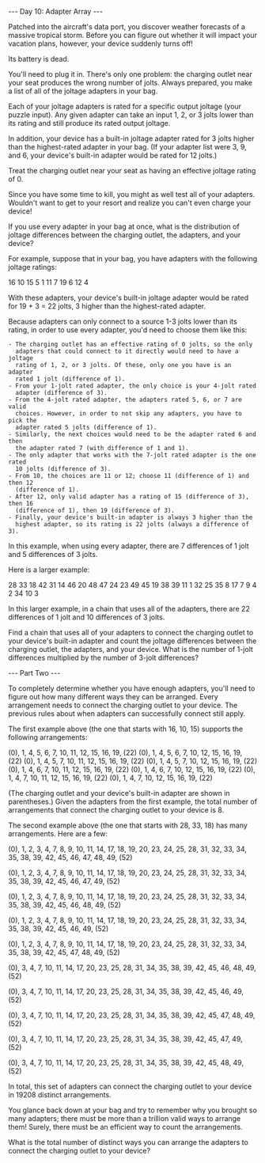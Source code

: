--- Day 10: Adapter Array ---

Patched into the aircraft's data port, you discover weather forecasts of a
massive tropical storm. Before you can figure out whether it will impact your
vacation plans, however, your device suddenly turns off!

Its battery is dead.

You'll need to plug it in. There's only one problem: the charging outlet near
your seat produces the wrong number of jolts. Always prepared, you make a list
of all of the joltage adapters in your bag.

Each of your joltage adapters is rated for a specific output joltage (your
puzzle input). Any given adapter can take an input 1, 2, or 3 jolts lower than
its rating and still produce its rated output joltage.

In addition, your device has a built-in joltage adapter rated for 3 jolts higher
than the highest-rated adapter in your bag. (If your adapter list were 3, 9, and
6, your device's built-in adapter would be rated for 12 jolts.)

Treat the charging outlet near your seat as having an effective joltage rating
of 0.

Since you have some time to kill, you might as well test all of your adapters.
Wouldn't want to get to your resort and realize you can't even charge your
device!

If you use every adapter in your bag at once, what is the distribution of
joltage differences between the charging outlet, the adapters, and your device?

For example, suppose that in your bag, you have adapters with the following
joltage ratings:

16
10
15
5
1
11
7
19
6
12
4

With these adapters, your device's built-in joltage adapter would be rated for
19 + 3 = 22 jolts, 3 higher than the highest-rated adapter.

Because adapters can only connect to a source 1-3 jolts lower than its rating,
in order to use every adapter, you'd need to choose them like this:

    - The charging outlet has an effective rating of 0 jolts, so the only
      adapters that could connect to it directly would need to have a joltage
      rating of 1, 2, or 3 jolts. Of these, only one you have is an adapter
      rated 1 jolt (difference of 1).
    - From your 1-jolt rated adapter, the only choice is your 4-jolt rated
      adapter (difference of 3).
    - From the 4-jolt rated adapter, the adapters rated 5, 6, or 7 are valid
      choices. However, in order to not skip any adapters, you have to pick the
      adapter rated 5 jolts (difference of 1).
    - Similarly, the next choices would need to be the adapter rated 6 and then
      the adapter rated 7 (with difference of 1 and 1).
    - The only adapter that works with the 7-jolt rated adapter is the one rated
      10 jolts (difference of 3).
    - From 10, the choices are 11 or 12; choose 11 (difference of 1) and then 12
      (difference of 1).
    - After 12, only valid adapter has a rating of 15 (difference of 3), then 16
      (difference of 1), then 19 (difference of 3).
    - Finally, your device's built-in adapter is always 3 higher than the
      highest adapter, so its rating is 22 jolts (always a difference of 3).

In this example, when using every adapter, there are 7 differences of 1 jolt and
5 differences of 3 jolts.

Here is a larger example:

28
33
18
42
31
14
46
20
48
47
24
23
49
45
19
38
39
11
1
32
25
35
8
17
7
9
4
2
34
10
3

In this larger example, in a chain that uses all of the adapters, there are 22
differences of 1 jolt and 10 differences of 3 jolts.

Find a chain that uses all of your adapters to connect the charging outlet to
your device's built-in adapter and count the joltage differences between the
charging outlet, the adapters, and your device. What is the number of 1-jolt
differences multiplied by the number of 3-jolt differences?

--- Part Two ---

To completely determine whether you have enough adapters, you'll need to figure
out how many different ways they can be arranged. Every arrangement needs to
connect the charging outlet to your device. The previous rules about when
adapters can successfully connect still apply.

The first example above (the one that starts with 16, 10, 15) supports the
following arrangements:

(0), 1, 4, 5, 6, 7, 10, 11, 12, 15, 16, 19, (22)
(0), 1, 4, 5, 6, 7, 10, 12, 15, 16, 19, (22)
(0), 1, 4, 5, 7, 10, 11, 12, 15, 16, 19, (22)
(0), 1, 4, 5, 7, 10, 12, 15, 16, 19, (22)
(0), 1, 4, 6, 7, 10, 11, 12, 15, 16, 19, (22)
(0), 1, 4, 6, 7, 10, 12, 15, 16, 19, (22)
(0), 1, 4, 7, 10, 11, 12, 15, 16, 19, (22)
(0), 1, 4, 7, 10, 12, 15, 16, 19, (22)

(The charging outlet and your device's built-in adapter are shown in
parentheses.) Given the adapters from the first example, the total number of
arrangements that connect the charging outlet to your device is 8.

The second example above (the one that starts with 28, 33, 18) has many
arrangements. Here are a few:

(0), 1, 2, 3, 4, 7, 8, 9, 10, 11, 14, 17, 18, 19, 20, 23, 24, 25, 28, 31,
32, 33, 34, 35, 38, 39, 42, 45, 46, 47, 48, 49, (52)

(0), 1, 2, 3, 4, 7, 8, 9, 10, 11, 14, 17, 18, 19, 20, 23, 24, 25, 28, 31,
32, 33, 34, 35, 38, 39, 42, 45, 46, 47, 49, (52)

(0), 1, 2, 3, 4, 7, 8, 9, 10, 11, 14, 17, 18, 19, 20, 23, 24, 25, 28, 31,
32, 33, 34, 35, 38, 39, 42, 45, 46, 48, 49, (52)

(0), 1, 2, 3, 4, 7, 8, 9, 10, 11, 14, 17, 18, 19, 20, 23, 24, 25, 28, 31,
32, 33, 34, 35, 38, 39, 42, 45, 46, 49, (52)

(0), 1, 2, 3, 4, 7, 8, 9, 10, 11, 14, 17, 18, 19, 20, 23, 24, 25, 28, 31,
32, 33, 34, 35, 38, 39, 42, 45, 47, 48, 49, (52)

(0), 3, 4, 7, 10, 11, 14, 17, 20, 23, 25, 28, 31, 34, 35, 38, 39, 42, 45,
46, 48, 49, (52)

(0), 3, 4, 7, 10, 11, 14, 17, 20, 23, 25, 28, 31, 34, 35, 38, 39, 42, 45,
46, 49, (52)

(0), 3, 4, 7, 10, 11, 14, 17, 20, 23, 25, 28, 31, 34, 35, 38, 39, 42, 45,
47, 48, 49, (52)

(0), 3, 4, 7, 10, 11, 14, 17, 20, 23, 25, 28, 31, 34, 35, 38, 39, 42, 45,
47, 49, (52)

(0), 3, 4, 7, 10, 11, 14, 17, 20, 23, 25, 28, 31, 34, 35, 38, 39, 42, 45,
48, 49, (52)

In total, this set of adapters can connect the charging outlet to your device in
19208 distinct arrangements.

You glance back down at your bag and try to remember why you brought so many
adapters; there must be more than a trillion valid ways to arrange them! Surely,
there must be an efficient way to count the arrangements.

What is the total number of distinct ways you can arrange the adapters to
connect the charging outlet to your device?
